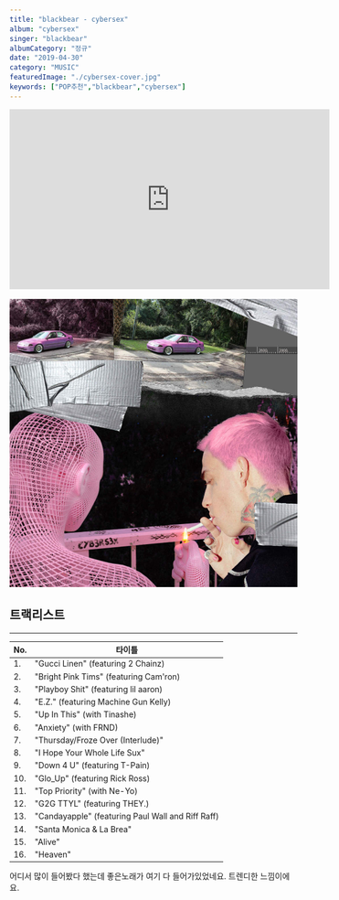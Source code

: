 ```yaml
---
title: "blackbear - cybersex"
album: "cybersex"
singer: "blackbear"
albumCategory: "정규"
date: "2019-04-30"
category: "MUSIC"
featuredImage: "./cybersex-cover.jpg"
keywords: ["POP추천","blackbear","cybersex"]
---
```


<iframe width="560" height="315" src="https://www.youtube.com/embed/videoseries?list=OLAK5uy_kq1ohvB9aejxbC1zKq9Vgsh3QjkF8bZSA" frameborder="0" allow="accelerometer; autoplay; encrypted-media; gyroscope; picture-in-picture" allowfullscreen></iframe>

<br>

![커버](./cybersex-cover.jpg)

## 트랙리스트

- - -

| No. | 타이틀                                            |
|-----|---------------------------------------------------|
| 1.  | "Gucci Linen" (featuring 2 Chainz)                |
| 2.  | "Bright Pink Tims" (featuring Cam'ron)            |
| 3.  | "Playboy Shit" (featuring lil aaron)              |
| 4.  | "E.Z." (featuring Machine Gun Kelly)              |
| 5.  | "Up In This" (with Tinashe)                       |
| 6.  | "Anxiety" (with FRND)                             |
| 7.  | "Thursday/Froze Over (Interlude)"                 |
| 8.  | "I Hope Your Whole Life Sux"                      |
| 9.  | "Down 4 U" (featuring T-Pain)                     |
| 10. | "Glo_Up" (featuring Rick Ross)                    |
| 11. | "Top Priority" (with Ne-Yo)                       |
| 12. | "G2G TTYL" (featuring THEY.)                      |
| 13. | "Candayapple" (featuring Paul Wall and Riff Raff) |
| 14. | "Santa Monica & La Brea"                          |
| 15. | "Alive"                                           |
| 16. | "Heaven"                                          |

어디서 많이 들어봤다 했는데 좋은노래가 여기 다 들어가있었네요. 트렌디한 느낌이에요.